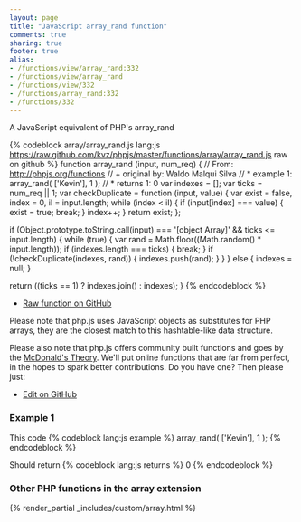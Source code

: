 ```yaml
---
layout: page
title: "JavaScript array_rand function"
comments: true
sharing: true
footer: true
alias:
- /functions/view/array_rand:332
- /functions/view/array_rand
- /functions/view/332
- /functions/array_rand:332
- /functions/332
---
```

<!-- Generated by Rakefile:build -->
A JavaScript equivalent of PHP's array_rand

{% codeblock array/array_rand.js lang:js https://raw.github.com/kvz/phpjs/master/functions/array/array_rand.js raw on github %}
function array_rand (input, num_req) {
  // From: http://phpjs.org/functions
  // +   original by: Waldo Malqui Silva
  // *     example 1: array_rand( ['Kevin'], 1 );
  // *     returns 1: 0
  var indexes = [];
  var ticks = num_req || 1;
  var checkDuplicate = function (input, value) {
    var exist = false,
      index = 0,
      il = input.length;
    while (index < il) {
      if (input[index] === value) {
        exist = true;
        break;
      }
      index++;
    }
    return exist;
  };

  if (Object.prototype.toString.call(input) === '[object Array]' && ticks <= input.length) {
    while (true) {
      var rand = Math.floor((Math.random() * input.length));
      if (indexes.length === ticks) {
        break;
      }
      if (!checkDuplicate(indexes, rand)) {
        indexes.push(rand);
      }
    }
  } else {
    indexes = null;
  }

  return ((ticks == 1) ? indexes.join() : indexes);
}
{% endcodeblock %}

 - [Raw function on GitHub](https://github.com/kvz/phpjs/blob/master/functions/array/array_rand.js)

Please note that php.js uses JavaScript objects as substitutes for PHP arrays, they are 
the closest match to this hashtable-like data structure. 

Please also note that php.js offers community built functions and goes by the 
[McDonald's Theory](https://medium.com/what-i-learned-building/9216e1c9da7d). We'll put online 
functions that are far from perfect, in the hopes to spark better contributions. 
Do you have one? Then please just: 

 - [Edit on GitHub](https://github.com/kvz/phpjs/edit/master/functions/array/array_rand.js)

### Example 1
This code
{% codeblock lang:js example %}
array_rand( ['Kevin'], 1 );
{% endcodeblock %}

Should return
{% codeblock lang:js returns %}
0
{% endcodeblock %}


### Other PHP functions in the array extension
{% render_partial _includes/custom/array.html %}
